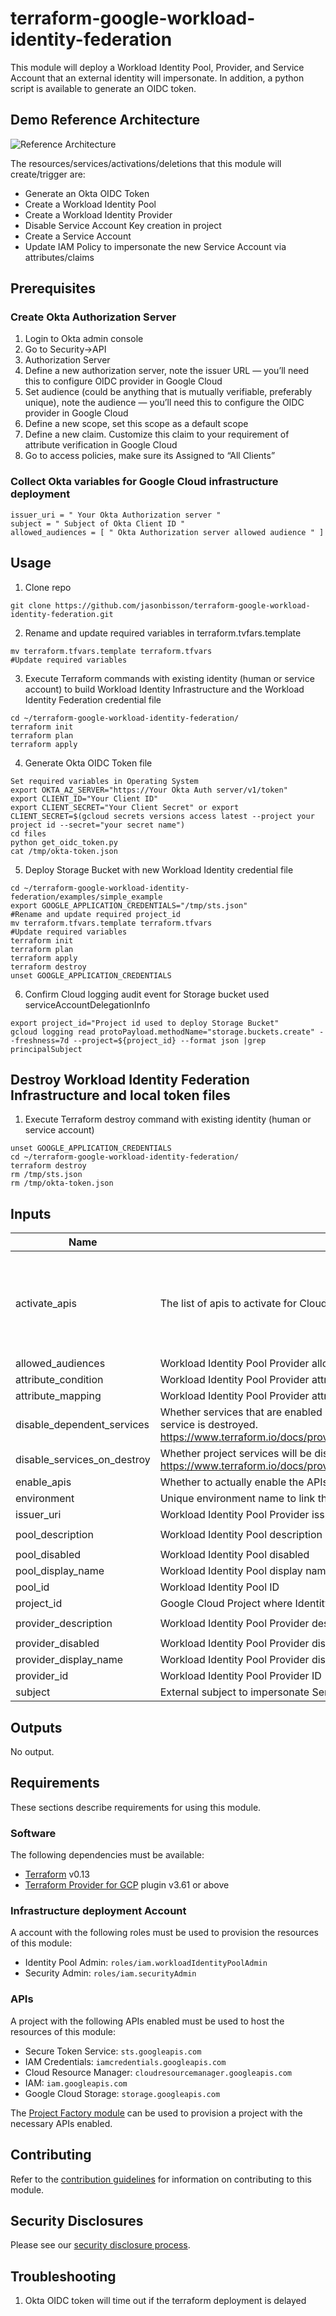 # terraform-google-workload-identity-federation

This module will deploy a Workload Identity Pool, Provider, and Service Account that an external identity will impersonate. In addition, a python script is available to generate an OIDC token.

## Demo Reference Architecture
![Reference Architecture](diagram/WIF.png)

The resources/services/activations/deletions that this module will create/trigger are:
- Generate an Okta OIDC Token
- Create a Workload Identity Pool
- Create a Workload Identity Provider
- Disable Service Account Key creation in project
- Create a Service Account
- Update IAM Policy to impersonate the new Service Account via attributes/claims

## Prerequisites

### Create Okta Authorization Server
1. Login to Okta admin console
2. Go to Security->API
3. Authorization Server
4. Define a new authorization server, note the issuer URL — you’ll need this to configure OIDC provider in Google Cloud
5. Set audience (could be anything that is mutually verifiable, preferably unique), note the audience — you’ll need this to configure the OIDC provider in Google Cloud
6. Define a new scope, set this scope as a default scope
7. Define a new claim. Customize this claim to your requirement of attribute verification in Google Cloud
8. Go to access policies, make sure its Assigned to “All Clients”

### Collect Okta variables for Google Cloud infrastructure deployment
```
issuer_uri = " Your Okta Authorization server "
subject = " Subject of Okta Client ID "
allowed_audiences = [ " Okta Authorization server allowed audience " ]
```

## Usage
1. Clone repo
```
git clone https://github.com/jasonbisson/terraform-google-workload-identity-federation.git

```

2. Rename and update required variables in terraform.tvfars.template
```
mv terraform.tfvars.template terraform.tfvars
#Update required variables
```
3. Execute Terraform commands with existing identity (human or service account) to build Workload Identity Infrastructure and the Workload Identity Federation credential file
```
cd ~/terraform-google-workload-identity-federation/
terraform init
terraform plan
terraform apply
```

4. Generate Okta OIDC Token file
```
Set required variables in Operating System
export OKTA_AZ_SERVER="https://Your Okta Auth server/v1/token"
export CLIENT_ID="Your Client ID"
export CLIENT_SECRET="Your Client Secret" or export CLIENT_SECRET=$(gcloud secrets versions access latest --project your project id --secret="your secret name")
cd files
python get_oidc_token.py
cat /tmp/okta-token.json
```

5. Deploy Storage Bucket with new Workload Identity credential file
```
cd ~/terraform-google-workload-identity-federation/examples/simple_example
export GOOGLE_APPLICATION_CREDENTIALS="/tmp/sts.json"
#Rename and update required project_id
mv terraform.tfvars.template terraform.tfvars
#Update required variables
terraform init
terraform plan
terraform apply
terraform destroy
unset GOOGLE_APPLICATION_CREDENTIALS
```

6. Confirm Cloud logging audit event for Storage bucket used serviceAccountDelegationInfo
```
export project_id="Project id used to deploy Storage Bucket"
gcloud logging read protoPayload.methodName="storage.buckets.create" --freshness=7d --project=${project_id} --format json |grep principalSubject
```

## Destroy Workload Identity Federation Infrastructure and local token files
1. Execute Terraform destroy command with existing identity (human or service account)
```
unset GOOGLE_APPLICATION_CREDENTIALS
cd ~/terraform-google-workload-identity-federation/
terraform destroy
rm /tmp/sts.json
rm /tmp/okta-token.json
```


<!-- BEGINNING OF PRE-COMMIT-TERRAFORM DOCS HOOK -->
## Inputs

| Name | Description | Type | Default | Required |
|------|-------------|------|---------|:--------:|
| activate\_apis | The list of apis to activate for Cloud Function | `list(string)` | <pre>[<br>  "sts.googleapis.com",<br>  "iamcredentials.googleapis.com",<br>  "cloudresourcemanager.googleapis.com",<br>  "iam.googleapis.com"<br>]</pre> | no |
| allowed\_audiences | Workload Identity Pool Provider allowed audiences | `list(string)` | `[]` | no |
| attribute\_condition | Workload Identity Pool Provider attribute condition expression | `string` | `null` | no |
| attribute\_mapping | Workload Identity Pool Provider attribute mapping | `map(any)` | n/a | yes |
| disable\_dependent\_services | Whether services that are enabled and which depend on this service should also be disabled when this service is destroyed. https://www.terraform.io/docs/providers/google/r/google_project_service.html#disable_dependent_services | `string` | `"false"` | no |
| disable\_services\_on\_destroy | Whether project services will be disabled when the resources are destroyed. https://www.terraform.io/docs/providers/google/r/google_project_service.html#disable_on_destroy | `string` | `"false"` | no |
| enable\_apis | Whether to actually enable the APIs. If false, this module is a no-op. | `string` | `"true"` | no |
| environment | Unique environment name to link the deployment together | `any` | n/a | yes |
| issuer\_uri | Workload Identity Pool Provider issuer URL | `string` | n/a | yes |
| pool\_description | Workload Identity Pool description | `string` | `"Workload Identity Pool managed by Terraform"` | no |
| pool\_disabled | Workload Identity Pool disabled | `bool` | `false` | no |
| pool\_display\_name | Workload Identity Pool display name | `string` | `null` | no |
| pool\_id | Workload Identity Pool ID | `string` | n/a | yes |
| project\_id | Google Cloud Project where Identity pool will be deployed | `any` | n/a | yes |
| provider\_description | Workload Identity Pool Provider description | `string` | `"Workload Identity Pool Provider managed by Terraform"` | no |
| provider\_disabled | Workload Identity Pool Provider disabled | `bool` | `false` | no |
| provider\_display\_name | Workload Identity Pool Provider display name | `string` | `null` | no |
| provider\_id | Workload Identity Pool Provider ID | `string` | n/a | yes |
| subject | External subject to impersonate Service Account | `string` | n/a | yes |

## Outputs

No output.

<!-- END OF PRE-COMMIT-TERRAFORM DOCS HOOK -->

## Requirements

These sections describe requirements for using this module.

### Software

The following dependencies must be available:

- [Terraform][terraform] v0.13
- [Terraform Provider for GCP][terraform-provider-gcp] plugin v3.61 or above

### Infrastructure deployment Account

A account with the following roles must be used to provision
the resources of this module:

- Identity Pool Admin: `roles/iam.workloadIdentityPoolAdmin`
- Security Admin: `roles/iam.securityAdmin`

### APIs

A project with the following APIs enabled must be used to host the
resources of this module:

- Secure Token Service: `sts.googleapis.com`
- IAM Credentials: `iamcredentials.googleapis.com`
- Cloud Resource Manager: `cloudresourcemanager.googleapis.com`
- IAM: `iam.googleapis.com`
- Google Cloud Storage: `storage.googleapis.com`

The [Project Factory module][project-factory-module] can be used to
provision a project with the necessary APIs enabled.

## Contributing

Refer to the [contribution guidelines](./CONTRIBUTING.md) for
information on contributing to this module.

[iam-module]: https://registry.terraform.io/modules/terraform-google-modules/iam/google
[project-factory-module]: https://registry.terraform.io/modules/terraform-google-modules/project-factory/google
[terraform-provider-gcp]: https://www.terraform.io/docs/providers/google/index.html
[terraform]: https://www.terraform.io/downloads.html

## Security Disclosures

Please see our [security disclosure process](./SECURITY.md).

## Troubleshooting

1. Okta OIDC token will time out if the terraform deployment is delayed
